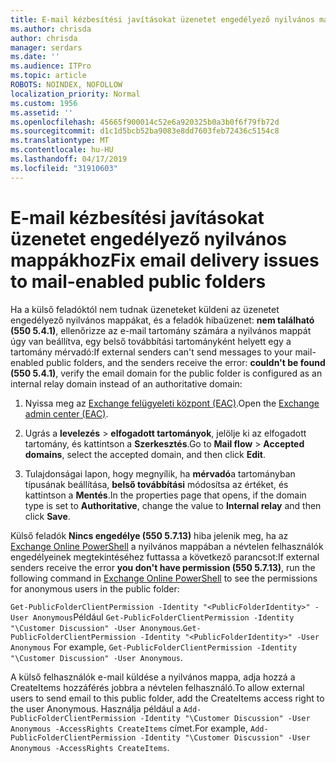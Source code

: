 ```yaml
---
title: E-mail kézbesítési javításokat üzenetet engedélyező nyilvános mappákhoz
ms.author: chrisda
author: chrisda
manager: serdars
ms.date: ''
ms.audience: ITPro
ms.topic: article
ROBOTS: NOINDEX, NOFOLLOW
localization_priority: Normal
ms.custom: 1956
ms.assetid: ''
ms.openlocfilehash: 45665f900014c52e6a920325b0a3b0f6f79fb72d
ms.sourcegitcommit: d1c1d5bcb52ba9083e8dd7603feb72436c5154c8
ms.translationtype: MT
ms.contentlocale: hu-HU
ms.lasthandoff: 04/17/2019
ms.locfileid: "31910603"
---
```

# <a name="fix-email-delivery-issues-to-mail-enabled-public-folders"></a><span data-ttu-id="f8e71-102">E-mail kézbesítési javításokat üzenetet engedélyező nyilvános mappákhoz</span><span class="sxs-lookup"><span data-stu-id="f8e71-102">Fix email delivery issues to mail-enabled public folders</span></span>

<span data-ttu-id="f8e71-103">Ha a külső feladóktól nem tudnak üzeneteket küldeni az üzenetet engedélyező nyilvános mappákat, és a feladók hibaüzenet: **nem található (550 5.4.1)**, ellenőrizze az e-mail tartomány számára a nyilvános mappát úgy van beállítva, egy belső továbbítási tartományként helyett egy a tartomány mérvadó:</span><span class="sxs-lookup"><span data-stu-id="f8e71-103">If external senders can't send messages to your mail-enabled public folders, and the senders receive the error: **couldn't be found (550 5.4.1)**, verify the email domain for the public folder is configured as an internal relay domain instead of an authoritative domain:</span></span>

1. <span data-ttu-id="f8e71-104">Nyissa meg az [Exchange felügyeleti központ (EAC)](https://docs.microsoft.com/Exchange/exchange-admin-center).</span><span class="sxs-lookup"><span data-stu-id="f8e71-104">Open the [Exchange admin center (EAC)](https://docs.microsoft.com/Exchange/exchange-admin-center).</span></span>

2. <span data-ttu-id="f8e71-105">Ugrás a **levelezés** \> **elfogadott tartományok**, jelölje ki az elfogadott tartomány, és kattintson a **Szerkesztés**.</span><span class="sxs-lookup"><span data-stu-id="f8e71-105">Go to **Mail flow** \> **Accepted domains**, select the accepted domain, and then click **Edit**.</span></span>

3. <span data-ttu-id="f8e71-106">Tulajdonságai lapon, hogy megnyílik, ha **mérvadó**a tartományban típusának beállítása, **belső továbbítási** módosítsa az értéket, és kattintson a **Mentés**.</span><span class="sxs-lookup"><span data-stu-id="f8e71-106">In the properties page that opens, if the domain type is set to **Authoritative**, change the value to **Internal relay** and then click **Save**.</span></span>

<span data-ttu-id="f8e71-107">Külső feladók **Nincs engedélye (550 5.7.13)** hiba jelenik meg, ha az [Exchange Online PowerShell](https://docs.microsoft.com/powershell/exchange/exchange-online/connect-to-exchange-online-powershell/connect-to-exchange-online-powershell) a nyilvános mappában a névtelen felhasználók engedélyeinek megtekintéséhez futtassa a következő parancsot:</span><span class="sxs-lookup"><span data-stu-id="f8e71-107">If external senders receive the error **you don't have permission (550 5.7.13)**, run the following command in [Exchange Online PowerShell](https://docs.microsoft.com/powershell/exchange/exchange-online/connect-to-exchange-online-powershell/connect-to-exchange-online-powershell) to see the permissions for anonymous users in the public folder:</span></span>

<span data-ttu-id="f8e71-108">`Get-PublicFolderClientPermission -Identity "<PublicFolderIdentity>" -User Anonymous`Például `Get-PublicFolderClientPermission -Identity "\Customer Discussion" -User Anonymous`.</span><span class="sxs-lookup"><span data-stu-id="f8e71-108">`Get-PublicFolderClientPermission -Identity "<PublicFolderIdentity>" -User Anonymous` For example, `Get-PublicFolderClientPermission -Identity "\Customer Discussion" -User Anonymous`.</span></span>

<span data-ttu-id="f8e71-109">A külső felhasználók e-mail küldése a nyilvános mappa, adja hozzá a CreateItems hozzáférés jobbra a névtelen felhasználó.</span><span class="sxs-lookup"><span data-stu-id="f8e71-109">To allow external users to send email to this public folder, add the CreateItems access right to the user Anonymous.</span></span> <span data-ttu-id="f8e71-110">Használja például a `Add-PublicFolderClientPermission -Identity "\Customer Discussion" -User Anonymous -AccessRights CreateItems` címet.</span><span class="sxs-lookup"><span data-stu-id="f8e71-110">For example, `Add-PublicFolderClientPermission -Identity "\Customer Discussion" -User Anonymous -AccessRights CreateItems`.</span></span>

